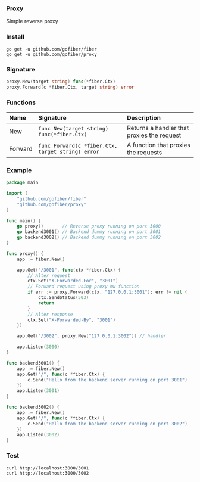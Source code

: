 ### Proxy
Simple reverse proxy

### Install
```
go get -u github.com/gofiber/fiber
go get -u github.com/gofiber/proxy
```

### Signature
```go
proxy.New(target string) func(*fiber.Ctx)
proxy.Forward(c *fiber.Ctx, target string) error
```

### Functions
| Name | Signature | Description
| :--- | :--- | :---
| New | `func New(target string) func(*fiber.Ctx)` | Returns a handler that proxies the request
| Forward | `func Forward(c *fiber.Ctx, target string) error` | A function that proxies the requests

### Example
```go
package main

import (
	"github.com/gofiber/fiber"
	"github.com/gofiber/proxy"
)

func main() {
	go proxy()       // Reverse proxy running on port 3000
	go backend3001() // Backend dummy running on port 3001
	go backend3002() // Backend dummy running on port 3002
}

func proxy() {
	app := fiber.New()

	app.Get("/3001", func(ctx *fiber.Ctx) {
		// Alter request
		ctx.Set("X-Forwarded-For", "3001")
		// Forward request using proxy mw function
		if err := proxy.Forward(ctx, "127.0.0.1:3001"); err != nil {
			ctx.SendStatus(503)
			return
		}
		// Alter response
		ctx.Set("X-Forwarded-By", "3001")
	})

	app.Get("/3002", proxy.New("127.0.0.1:3002")) // handler

	app.Listen(3000)
}

func backend3001() {
	app := fiber.New()
	app.Get("/", func(c *fiber.Ctx) {
		c.Send("Hello from the backend server running on port 3001")
	})
	app.Listen(3001)
}

func backend3002() {
	app := fiber.New()
	app.Get("/", func(c *fiber.Ctx) {
		c.Send("Hello from the backend server running on port 3002")
	})
	app.Listen(3002)
}

```
### Test
```curl
curl http://localhost:3000/3001
curl http://localhost:3000/3002
```